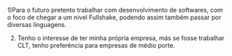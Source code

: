 1)Para o futuro pretento trabalhar com desenvolvimento de softwares, com o foco de chegar a um nivel Fullshake,
podendo assim também passar por diversas linguagens.

2) Tenho o interesse de ter minha própria empresa, más se fosse trabalhar  CLT, tenho preferência para empresas de médio porte. 
